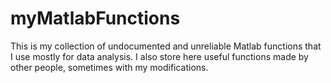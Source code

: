 # myMatlabFunctions
This is my collection of undocumented and unreliable Matlab functions that I use mostly for data analysis. I also store here useful functions made by other people, sometimes with my modifications.
